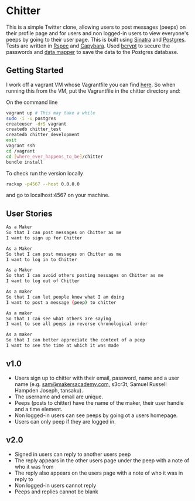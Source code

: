 Chitter
=======

This is a simple Twitter clone, allowing users to post messages (peeps) on their profile page and for users and non logged-in users to view everyone's peeps by going to their user page. This is built using [Sinatra](http://www.sinatrarb.com/) and [Postgres](http://www.postgresql.org/). Tests are written in [Rspec](http://rspec.info/) and [Capybara](http://jnicklas.github.io/capybara/). Used [bcrypt](https://github.com/codahale/bcrypt-ruby) to secure the passwords and [data mapper](http://datamapper.org/) to save the data to the Postgres database.

Getting Started
---------------

I work off a vagrant VM whose Vagrantfile you can find [here](https://github.com/DataMinerUK/MakersAcademy-VM). So when running this from the VM, put the Vagrantfile in the chitter directory and:

On the command line
```bash
vagrant up # This may take a while
sudo -i -u postgres
createuser -drS vagrant
createdb chitter_test
createdb chitter_development
exit
vagrant ssh
cd /vagrant
cd [where_ever_happens_to_be]/chitter
bundle install
```
To check run the version locally
```bash
rackup -p4567 --host 0.0.0.0
```
and go to localhost:4567 on your machine.

User Stories
------------

```sh
As a Maker
So that I can post messages on Chitter as me
I want to sign up for Chitter

As a Maker
So that I can post messages on Chitter as me
I want to log in to Chitter

As a Maker
So that I can avoid others posting messages on Chitter as me
I want to log out of Chitter

As a maker
So that I can let people know what I am doing  
I want to post a message (peep) to chitter

As a maker
So that I can see what others are saying  
I want to see all peeps in reverse chronological order

As a maker
So that I can better appreciate the context of a peep
I want to see the time at which it was made
```

 v1.0
------

* Users sign up to chitter with their email, password, name and a user name (e.g. sam@makersacademy.com, s3cr3t, Samuel Russell Hampden Joseph, tansaku).
* The username and email are unique.
* Peeps (posts to chitter) have the name of the maker, their user handle and a time element.
* Non logged-in users can see peeps by going ot a users homepage.
* Users can only peep if they are logged in.

v2.0
-----

* Signed in users can reply to another users peep
* The reply appears in the other users page under the peep with a note of who it was from
* The reply also appears on the users page with a note of who it was in reply to
* Non logged-in users cannot reply
* Peeps and replies cannot be blank
